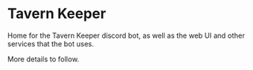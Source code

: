 # Tavern Keeper

Home for the Tavern Keeper discord bot, as well as the web UI and other services that the bot uses.

More details to follow.
